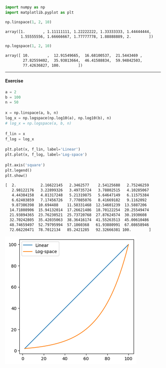 ```python
import numpy as np
import matplotlib.pyplot as plt
```


```python
np.linspace(1, 2, 10)
```




    array([1.        , 1.11111111, 1.22222222, 1.33333333, 1.44444444,
           1.55555556, 1.66666667, 1.77777778, 1.88888889, 2.        ])




```python
np.logspace(1, 2, 10)
```




    array([ 10.        ,  12.91549665,  16.68100537,  21.5443469 ,
            27.82559402,  35.93813664,  46.41588834,  59.94842503,
            77.42636827, 100.        ])



---
#### Exercise




```python
a = 2
b = 100
n = 50

x = np.linspace(a, b, n)
log_x = np.logspace(np.log10(a), np.log10(b), n)
# log_x = np.logspace(a, b, n)

f_lin = x
f_log = log_x

plt.plot(x, f_lin, label='Linear')
plt.plot(x, f_log, label='Log-space')

plt.axis('square')
plt.legend()
plt.show()

```

    [  2.           2.16622145   2.3462577    2.54125688   2.75246259
       2.98122176   3.22899326   3.49735724   3.78802515   4.10285067
       4.44384158   4.81317248   5.21319875   5.64647149   6.11575384
       6.62403859   7.17456726   7.77085076   8.41669182   9.1162092
       9.87386398  10.694488    11.58331468  12.54601239  13.5887206
      14.71808906  15.94132014  17.26621486  18.70122254  20.25549474
      21.93894365  23.76230521  25.73720768  27.87624574  30.1930608
      32.70242805  35.42035063  38.36416174  41.55263513  45.00610486
      48.74659497  52.79795994  57.1860368   61.93880991  67.08658946
      72.66220471  78.7012134   85.2421285   92.32666381 100.        ]
    


    
![png](77_logspace_linspace_files/77_logspace_linspace_5_1.png)
    



```python

```
